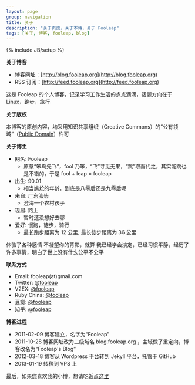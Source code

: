 ```yaml
---
layout: page
group: navigation
title: 关于
description: "关于页面，关于本博，关于 Fooleap"
tags: [关于, 博客, fooleap, blog]
---
```

{% include JB/setup %}

**关于博客**

* 博客网址：[http://blog.fooleap.org](http://blog.fooleap.org)
* RSS 订阅：[http://feed.fooleap.org](http://feed.fooleap.org)

这是 Fooleap 的个人博客，记录学习工作生活的点点滴滴，话题方向在于 Linux，跑步，旅行

**关于版权**

本博客的原创内容，均采用知识共享组织（Creative Commons）的“公有领域”（[Public Domain](http://creativecommons.org/about/pdm)）许可

**关于博主**

* 网名: Fooleap
  * 原意“笨鸟先飞”，fool 乃笨，“飞”寻觅无果，“跳”取而代之，其实能跳也是不错的，于是 fool + leap = fooleap
* 出生: 90.01
  * 相当尴尬的年龄，到底是八零后还是九零后呢
* 来自: [广东汕头](http://zh.wikipedia.org/wiki/%E6%B1%95%E5%A4%B4%E5%B8%82)
  * 澄海一个农村孩子
* 现居: 路上
  * 暂时还没想好去哪
* 爱好: 慢跑，徒步，骑行
  * 最长跑步距离为 12 公里, 最长徒步距离为 36 公里

体验了各种感情
不凝望你的背影，就算
我已经学会淡定，已经习惯平静，经历了许多事情，明白了世上没有什么公平不公平

**联系方式**

* Email: fooleap(at)gmail.com
* Twitter: [@fooleap](http://twitter.com/fooleap)
* V2EX: [@fooleap](http://www.v2ex.com/member/fooleap)
* Ruby China: [@fooleap](http://ruby-china.org/fooleap)
* 豆瓣: [@fooleap](http://douban.com/people/fooleap)
* 知乎: [@fooleap](http://zhihu.com/people/fooleap)

**博客进程**

* 2011-02-09 博客建立，名字为“Fooleap”
* 2011-10-28 博客网址改为二级域名 blog.fooleap.org ，主域做了重定向，博客改名为“Fooleap&#039;s Blog”
* 2012-03-18 博客从 Wordpress 平台转到 Jekyll 平台，托管于 GitHub
* 2013-01-19 转移到 VPS 上

最后，如果您喜欢我的小博，想请吃饭点[这里](https://me.alipay.com/fooleap)
